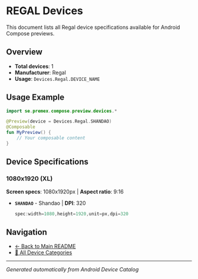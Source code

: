 # REGAL Devices

This document lists all Regal device specifications available for Android Compose previews.

## Overview

- **Total devices**: 1
- **Manufacturer**: Regal
- **Usage**: `Devices.Regal.DEVICE_NAME`

## Usage Example

```kotlin
import se.premex.compose.preview.devices.*

@Preview(device = Devices.Regal.SHANDAO)
@Composable
fun MyPreview() {
    // Your composable content
}
```

## Device Specifications

### 1080x1920 (XL)

**Screen specs**: 1080x1920px | **Aspect ratio**: 9:16

- **`SHANDAO`** - Shandao | **DPI**: 320
  ```kotlin
  spec:width=1080,height=1920,unit=px,dpi=320
  ```

## Navigation

- [← Back to Main README](../../README.md)
- [📱 All Device Categories](../README.md)

---
*Generated automatically from Android Device Catalog*
